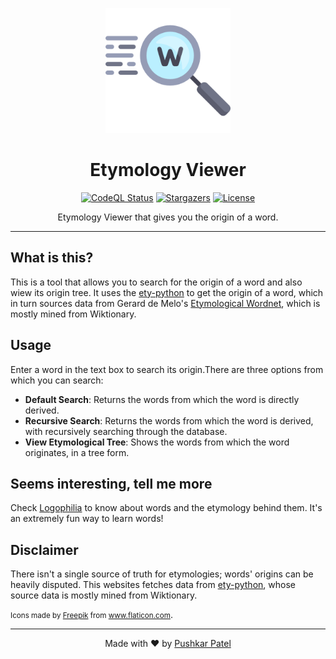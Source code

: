 <p align="center"><img alt="Etymology Viewer" src="static/search.png" width="200"></p>

<h1 align="center">Etymology Viewer</h1>

<p align="center">
  <a href="https://github.com/thepushkarp/etymology-viewer/"><img alt="CodeQL Status" src="https://img.shields.io/github/workflow/status/thepushkarp/etymology-viewer/CodeQL?logo=GitHub&label=CodeQL&style=for-the-badge"></a>
  <a href="https://github.com/thepushkarp/etymology-viewer/stargazers"><img alt="Stargazers" src="https://img.shields.io/github/stars/thepushkarp/etymology-viewer?style=for-the-badge"></a>
  <a href="https://github.com/thepushkarp/etymology-viewer/blob/master/LICENSE"><img alt="License" src="https://img.shields.io/github/license/thepushkarp/etymology-viewer?style=for-the-badge"></a>

</p>

<p align="center">Etymology Viewer that gives you the origin of a word.</P>

---

## What is this?

This is a tool that allows you to search for the origin of a word and also wiew its origin tree. It uses the [ety-python](https://github.com/jmsv/ety-python) to get the origin of a word, which in turn sources data from Gerard de Melo's [Etymological Wordnet](http://www1.icsi.berkeley.edu/~demelo/etymwn/), which is mostly mined from Wiktionary.

## Usage

Enter a word in the text box to search its origin.There are three options from which you can search:

-   **Default Search**: Returns the words from which the word is directly derived.
-   **Recursive Search**: Returns the words from which the word is derived, with recursively searching through the database.
-   **View Etymological Tree**: Shows the words from which the word originates, in a tree form.

## Seems interesting, tell me more

Check [Logophilia](https://logophilia.in/) to know about words and the etymology behind them. It's an extremely fun way to learn words!

## Disclaimer

There isn't a single source of truth for etymologies; words' origins can be heavily disputed. This websites fetches data from [ety-python](https://github.com/jmsv/ety-python), whose source data is mostly mined from Wiktionary.

<small>Icons made by <a href="https://www.freepik.com" title="Freepik">Freepik</a> from <a href="https://www.flaticon.com/" title="Flaticon">www.flaticon.com</a></small>.

---

<p align="center"> Made with ❤️ by <a href="https://github.com/thepushkarp">Pushkar Patel</a> </p>
